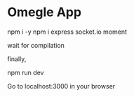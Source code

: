 # Omegle App

npm i -y
npm i express socket.io moment

wait for compilation 

finally,

npm run dev

Go to localhost:3000 in your browser
